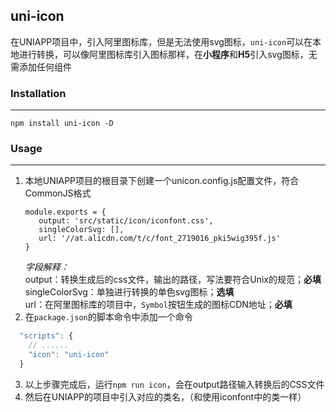 ## uni-icon
在UNIAPP项目中，引入阿里图标库，但是无法使用svg图标，```uni-icon```可以在本地进行转换，可以像阿里图标库引入图标那样，在**小程序**和**H5**引入svg图标，无需添加任何组件

### Installation
----------------
    npm install uni-icon -D

### Usage
---------
1. 本地UNIAPP项目的根目录下创建一个unicon.config.js配置文件，符合CommonJS格式
   ```JS
   module.exports = {
      output: 'src/static/icon/iconfont.css',
      singleColorSvg: [],
      url: '//at.alicdn.com/t/c/font_2719016_pki5wig395f.js'
   }
   ```
    *字段解释：* <br />
    output：转换生成后的css文件，输出的路径，写法要符合Unix的规范；**必填** <br />
    singleColorSvg：单独进行转换的单色svg图标；**选填** <br />
    url：在阿里图标库的项目中，```Symbol```按钮生成的图标CDN地址；**必填** <br />
2. 在```package.json```的脚本命令中添加一个命令
  ```js
    "scripts": {
      // ......
      "icon": "uni-icon"
    }
  ```
3. 以上步骤完成后，运行```npm run icon```，会在output路径输入转换后的CSS文件
4. 然后在UNIAPP的项目中引入对应的类名，（和使用iconfont中的类一样）
   